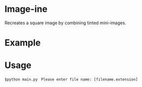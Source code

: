 # Image-ine
Recreates a square image by combining tinted mini-images.

# Example


# Usage
`$python main.py `
`Please enter file name: [filename.extension]`

